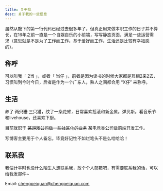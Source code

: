 ```yaml
---
title: 关于我
desc: 关于我的一些信息
---
```


虽然从敲下的第一行代码已经过去很多年了，但真正用来做本职工作的日子并不算长，在16年之前一直是一个自娱自乐的小前端，写写静态页面，满足一些运营需求（意思就是不是为了工作而工作，基于爱好而工作，生活还是比较有幸福感的）。

## 称呼

可以叫我「 2当 」，或者「 当仔 」，前者是因为读书的时候大家都是互相2来2去，习惯叫到今时今日，后者是作为一个广东人，熟人之间都会用 “X仔” 来称呼。

## 生活

养了 ~~两只猫~~ 三只猫，纹了一条花臂，日常喜欢摇滚和新金属，弹贝斯，看音乐节和livehouse，还喜欢下厨。

目前就职于 ~~某游戏公司做一些社区化的业务~~ 某电竞类公司做前端开发工作。

写博客主要用于个人备忘，毕竟好记性不如烂笔头不是么哈哈哈！

## 联系我

我估计平时也没什么陌生人想联系我，放个个人邮箱吧，有需要联系我的话，可以给我发邮件~

Email: chengpeiquan@chengpeiquan.com